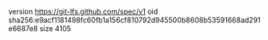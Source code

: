 version https://git-lfs.github.com/spec/v1
oid sha256:e9acf1181498fc60fb1a156cf810792d945500b8608b53591668ad291e6687e8
size 4105

